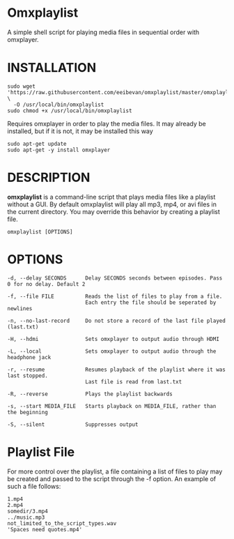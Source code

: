 # Omxplaylist
A simple shell script for playing media files in sequential order with omxplayer.

# INSTALLATION
    sudo wget 'https://raw.githubusercontent.com/eeibevan/omxplaylist/master/omxplaylist' \
      -O /usr/local/bin/omxplaylist
    sudo chmod +x /usr/local/bin/omxplaylist
Requires omxplayer in order to play the media files. It may already be installed, but if it is not, it may be installed this way

    sudo apt-get update
    sudo apt-get -y install omxplayer

# DESCRIPTION
**omxplaylist** is a command-line script that plays media files like a playlist without a GUI.
By default omxplaylist will play all mp3, mp4, or avi files in the current directory.
You may override this behavior by creating a playlist file.

    omxplaylist [OPTIONS]

# OPTIONS
    -d, --delay SECONDS      Delay SECONDS seconds between episodes. Pass 0 for no delay. Default 2

    -f, --file FILE          Reads the list of files to play from a file.
                             Each entry the file should be seperated by newlines
                             
    -n, --no-last-record     Do not store a record of the last file played (last.txt)
    
    -H, --hdmi               Sets omxplayer to output audio through HDMI
    
    -L, --local              Sets omxplayer to output audio through the headphone jack
    
    -r, --resume             Resumes playback of the playlist where it was last stopped.
                             Last file is read from last.txt

    -R, --reverse            Plays the playlist backwards

    -s, --start MEDIA_FILE   Starts playback on MEDIA_FILE, rather than the beginning

    -S, --silent             Suppresses output
    
# Playlist File
For more control over the playlist, a file containing a list of files to play may be created and passed to the script through the -f option. An example of such a file follows:

```
1.mp4
2.mp4
somedir/3.mp4
../music.mp3
not_limited_to_the_script_types.wav
'Spaces need quotes.mp4'
```
